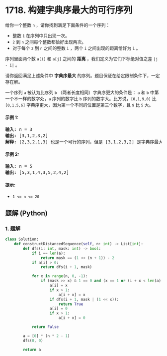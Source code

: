 # 1718. 构建字典序最大的可行序列
给你一个整数 `n` ，请你找到满足下面条件的一个序列：
* 整数 `1` 在序列中只出现一次。
* `2` 到 `n` 之间每个整数都恰好出现两次。
* 对于每个 `2` 到 `n` 之间的整数 `i` ，两个 `i` 之间出现的距离恰好为 `i` 。

序列里面两个数 `a[i]` 和 `a[j]` 之间的 **距离** ，我们定义为它们下标绝对值之差 `|j - i|` 。

请你返回满足上述条件中 **字典序最大** 的序列。题目保证在给定限制条件下，一定存在解。

一个序列 `a` 被认为比序列 `b` （两者长度相同）字典序更大的条件是： `a` 和 `b` 中第一个不一样的数字处，`a` 序列的数字比 `b` 序列的数字大。比方说，`[0,1,9,0]` 比 `[0,1,5,6]` 字典序更大，因为第一个不同的位置是第三个数字，且 `9` 比 `5` 大。

#### 示例 1:
<pre>
<strong>输入:</strong> n = 3
<strong>输出:</strong> [3,1,2,3,2]
<strong>解释:</strong> [2,3,2,1,3] 也是一个可行的序列，但是 [3,1,2,3,2] 是字典序最大的序列。
</pre>

#### 示例 2:
<pre>
<strong>输入:</strong> n = 5
<strong>输出:</strong> [5,3,1,4,3,5,2,4,2]
</pre>

#### 提示:
* `1 <= n <= 20`

## 题解 (Python)

### 1. 题解
```Python
class Solution:
    def constructDistancedSequence(self, n: int) -> List[int]:
        def dfs(i: int, mask: int) -> bool:
            if i == len(a):
                return mask == (1 << (n + 1)) - 2
            if a[i] > 0:
                return dfs(i + 1, mask)

            for x in range(n, 0, -1):
                if (mask >> x) & 1 == 0 and (x == 1 or (i + x < len(a) and a[i + x] == 0)):
                    a[i] = x
                    if x > 1:
                        a[i + x] = x
                    if dfs(i + 1, mask | (1 << x)):
                        return True
                    a[i] = 0
                    if x > 1:
                        a[i + x] = 0

            return False

        a = [0] * (n * 2 - 1)
        dfs(0, 0)

        return a
```
